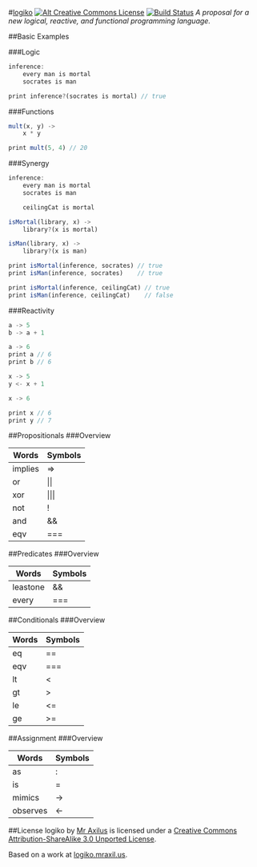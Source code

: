 #[logiko][1] [![Alt Creative Commons License][2]][3] [![Build Status][4]][5]
*A proposal for a new logical, reactive, and functional programming language.*

##Basic Examples

###Logic
```js
inference:
    every man is mortal
    socrates is man

print inference?(socrates is mortal) // true
```

###Functions
```js
mult(x, y) ->
    x * y

print mult(5, 4) // 20
```

###Synergy
```js
inference:
    every man is mortal
    socrates is man

    ceilingCat is mortal

isMortal(library, x) ->
    library?(x is mortal)

isMan(library, x) ->
    library?(x is man)

print isMortal(inference, socrates) // true
print isMan(inference, socrates)    // true

print isMortal(inference, ceilingCat) // true
print isMan(inference, ceilingCat)    // false
```

###Reactivity
```js
a -> 5
b -> a + 1

a -> 6
print a // 6
print b // 6

x -> 5
y <- x + 1

x -> 6

print x // 6
print y // 7
```

##Propositionals
###Overview
<table>
    <thead>
        <tr> <th>Words</th>   <th>Symbols</th> </tr>
    </thead>
    <tbody>
        <tr> <td>implies</td> <td>=></td>      </tr>
        <tr> <td>or</td>      <td>||</td>      </tr>
        <tr> <td>xor</td>     <td>|||</td>     </tr>
        <tr> <td>not</td>     <td>!</td>       </tr>
        <tr> <td>and</td>     <td>&&</td>      </tr>
        <tr> <td>eqv</td>     <td>===</td>     </tr>
    </tbody>
</table>

##Predicates
###Overview
<table>
    <thead>
        <tr> <th>Words</th>     <th>Symbols</th> </tr>
    </thead>
    <tbody>
        <tr> <td>leastone</td>  <td>&&</td>      </tr>
        <tr> <td>every</td>     <td>===</td>     </tr>
    </tbody>
</table>

##Conditionals
###Overview
<table>
    <thead>
        <tr> <th>Words</th> <th>Symbols</th> </tr>
    </thead>
    <tbody>
        <tr> <td>eq</td>    <td>==</td>      </tr>
        <tr> <td>eqv</td>   <td>===</td>     </tr>
        <tr> <td>lt</td>    <td>&lt;</td>    </tr>
        <tr> <td>gt</td>    <td>&gt;</td>    </tr>
        <tr> <td>le</td>    <td>&lt;=</td>   </tr>
        <tr> <td>ge</td>    <td>&gt;=</td>   </tr>
    </tbody>
</table>

##Assignment
###Overview
<table>
    <thead>
        <tr> <th>Words</th>    <th>Symbols</th> </tr>
    </thead>
    <tbody>
        <tr> <td>as</td>       <td>:</td>       </tr>
        <tr> <td>is</td>       <td>=</td>       </tr>
        <tr> <td>mimics</td>   <td>-&gt;</td>   </tr>
        <tr> <td>observes</td> <td>&lt;-</td>   </tr>
    </tbody>
</table>

##License
<span xmlns:dct="http://purl.org/dc/terms/" property="dct:title">logiko</span> by <a xmlns:cc="http://creativecommons.org/ns#" href="mraxil.us" property="cc:attributionName" rel="cc:attributionURL">Mr Axilus</a> is licensed under a <a rel="license" href="http://creativecommons.org/licenses/by-sa/3.0/">Creative Commons Attribution-ShareAlike 3.0 Unported License</a>.

Based on a work at <a xmlns:dct="http://purl.org/dc/terms/" href="logiko.mraxil.us" rel="dct:source">logiko.mraxil.us</a>.

[1]: logiko.mraxil.us "logiko"
[2]: http://i.creativecommons.org/l/by-sa/3.0/80x15.png
[3]: http://creativecommons.org/licenses/by-sa/3.0/
[4]: https://secure.travis-ci.org/mraxilus/logiko.png?branch=master
[5]: http://travis-ci.org/mraxilus/logiko
